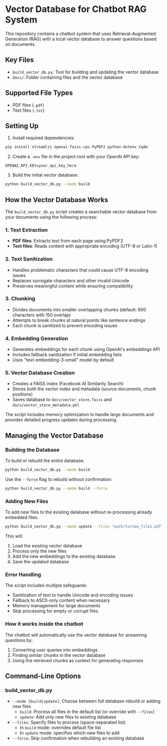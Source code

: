 # Vector Database for Chatbot RAG System

This repository contains a chatbot system that uses Retrieval-Augmented Generation (RAG) with a local vector database to answer questions based on documents.

## Key Files

- `build_vector_db.py`: Tool for building and updating the vector database
- `docs/`: Folder containing files and the vector database

## Supported File Types

- PDF files (`.pdf`)
- Text files (`.txt`)

## Setting Up

1. Install required dependencies:
```bash
pip install streamlit openai faiss-cpu PyPDF2 python-dotenv tqdm
```

2. Create a `.env` file in the project root with your OpenAI API key:
```
OPENAI_API_KEY=your_api_key_here
```

3. Build the initial vector database:
```bash
python build_vector_db.py --mode build
```

## How the Vector Database Works

The `build_vector_db.py` script creates a searchable vector database from your documents using the following process:

### 1. Text Extraction
- **PDF files**: Extracts text from each page using PyPDF2
- **Text files**: Reads content with appropriate encoding (UTF-8 or Latin-1)

### 2. Text Sanitization
- Handles problematic characters that could cause UTF-8 encoding issues
- Replaces surrogate characters and other invalid Unicode
- Preserves meaningful content while ensuring compatibility

### 3. Chunking
- Divides documents into smaller overlapping chunks (default: 800 characters with 150 overlap)
- Attempts to break chunks at natural points like sentence endings
- Each chunk is sanitized to prevent encoding issues

### 4. Embedding Generation
- Generates embeddings for each chunk using OpenAI's embeddings API
- Includes fallback sanitization if initial embedding fails
- Uses "text-embedding-3-small" model by default

### 5. Vector Database Creation
- Creates a FAISS index (Facebook AI Similarity Search)
- Stores both the vector index and metadata (source documents, chunk positions)
- Saves database to `docs/vector_store.faiss` and `docs/vector_store_metadata.pkl`

The script includes memory optimization to handle large documents and provides detailed progress updates during processing.

## Managing the Vector Database

### Building the Database

To build or rebuild the entire database:

```bash
python build_vector_db.py --mode build
```

Use the `--force` flag to rebuild without confirmation:

```bash
python build_vector_db.py --mode build --force
```

### Adding New Files

To add new files to the existing database without re-processing already embedded files:

```bash
python build_vector_db.py --mode update --files "path/to/new_file1.pdf" "path/to/new_file2.txt"
```

This will:
1. Load the existing vector database
2. Process only the new files
3. Add the new embeddings to the existing database
4. Save the updated database

### Error Handling

The script includes multiple safeguards:
- Sanitization of text to handle Unicode and encoding issues
- Fallback to ASCII-only content when necessary
- Memory management for large documents
- Skip processing for empty or corrupt files

### How it works inside the chatbot

The chatbot will automatically use the vector database for answering questions by:
1. Converting user queries into embeddings
2. Finding similar chunks in the vector database
3. Using the retrieved chunks as context for generating responses

## Command-Line Options

### build_vector_db.py

- `--mode [build|update]`: Choose between full database rebuild or adding new files
  - `build`: Process all files in the default list (or override with `--files`)
  - `update`: Add only new files to existing database
- `--files`: Specify files to process (space-separated list)
  - In `build` mode: overrides default file list
  - In `update` mode: specifies which new files to add
- `--force`: Skip confirmation when rebuilding an existing database 
